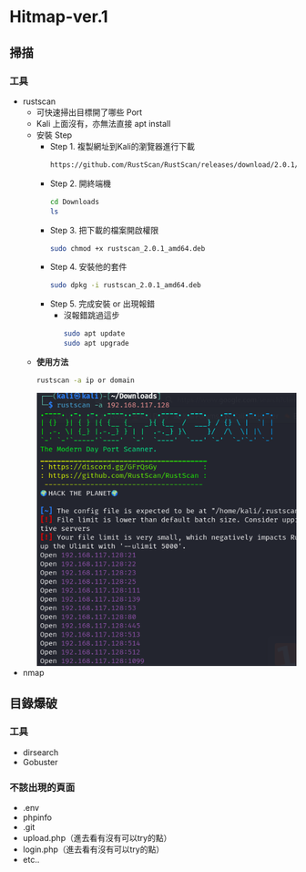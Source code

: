 # Hitmap-ver.1

## 掃描

### 工具
  - rustscan
    -  可快速掃出目標開了哪些 Port
    -  Kali 上面沒有，亦無法直接 apt install
    -  安裝 Step
        - Step 1. 複製網址到Kali的瀏覽器進行下載
            ```sh
            https://github.com/RustScan/RustScan/releases/download/2.0.1/rustscan_2.0.1_amd64.deb
            ```
        - Step 2. 開終端機
            ```sh
            cd Downloads
            ls
            ```
        - Step 3. 把下載的檔案開啟權限
            ```sh
            sudo chmod +x rustscan_2.0.1_amd64.deb
            ```
        - Step 4. 安裝他的套件
            ```sh
            sudo dpkg -i rustscan_2.0.1_amd64.deb
            ```
        - Step 5. 完成安裝 or 出現報錯
          - 沒報錯跳過這步 
            ```sh
            sudo apt update
            sudo apt upgrade
            ```
    - **使用方法**
      ```zsh
      rustscan -a ip or domain
      ```
      ![image](https://github.com/Kazusa613732/Hitmap-ver.1/blob/main/img/rustscan1.png)
  - nmap

## 目錄爆破

### 工具
  - dirsearch
  - Gobuster
### 不該出現的頁面
  - .env
  - phpinfo
  - .git
  - upload.php（進去看有沒有可以try的點）
  - login.php（進去看有沒有可以try的點）
  - etc..
